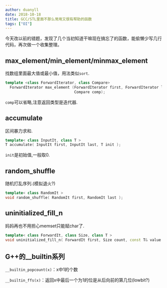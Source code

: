 ```yaml
---
author: duanyll
date: 2018-10-18
title: GCC/STL里面不那么常用又很有帮助的函数
tags: ["OI"]
---
```


今天改以前的错题，发现了几个当初知道干嘛现在搞忘了的函数，能偷懒少写几行代码，再次做一个收集整理。

<!-- more -->

## max_element/min_element/minmax_element

找数组里面最大值或最小值，用法类似`sort`.

```cpp
template <class ForwardIterator, class Compare>
  ForwardIterator max_element (ForwardIterator first, ForwardIterator last,
                               Compare comp);
```

`comp`可以省略,注意返回类型是迭代器.

## accumulate

区间暴力求和.

```cpp
template< class InputIt, class T >
T accumulate( InputIt first, InputIt last, T init );
```

`init`是初始值,一般取0.

## random_shuffle

随机打乱序列.(模拟退火?)

```cpp
template< class RandomIt >
void random_shuffle( RandomIt first, RandomIt last );
```

## uninitialized_fill_n

妈妈再也不用担心memset只能赋char了.

```cpp
template< class ForwardIt, class Size, class T >
void uninitialized_fill_n( ForwardIt first, Size count, const T& value );
```

## G++的__builtin系列

`__builtin_popcount(x)`：x中1的个数

`__builtin_ffs(x)`：返回x中最后一个为1的位是从后向前的第几位(lowbit?)
